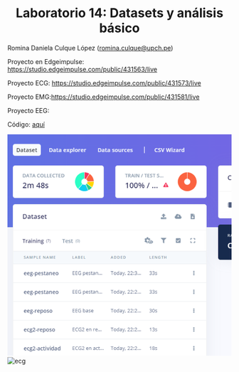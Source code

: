 <div align="center">
<h1>Laboratorio 14: Datasets y análisis básico </h1>
</div>

Romina Daniela Culque López (romina.culque@upch.pe)

Proyecto en Edgeimpulse: https://studio.edgeimpulse.com/public/431563/live

Proyecto ECG: https://studio.edgeimpulse.com/public/431573/live

Proyecto EMG:https://studio.edgeimpulse.com/public/431581/live

Proyecto EEG: 

Código: [aquí](https://github.com/angiet04/Intro_se-ales06/blob/main/ISB/Laboratorios/Laboratorio_14/Romina/edgeimpulse_subir_senales.ipynb)

![captura](https://github.com/angiet04/Intro_se-ales06/blob/main/ISB/Laboratorios/Laboratorio_14/Romina/lab14_captura.png)
![ecg](https://github.com/angiet04/Intro_se-ales06/assets/89653710/b58cc916-cce0-4939-a031-e9ed4a0d71a8)
